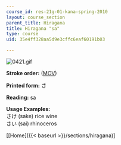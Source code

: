 ```yaml
---
course_id: res-21g-01-kana-spring-2010
layout: course_section
parent_title: Hiragana
title: Hiragana "sa"
type: course
uid: 35e4ff328aa5d9e3cffc6eaf60191b03

---
```


![0421.gif](/coursemedia/res-21g-01-kana-spring-2010/9551cf636c38f5607f40dd6466e1ae27_0421.gif)

**Stroke order:** ([MOV](http://www.archive.org/download/MITRES21F.01S10_HIRAGANA_CHARACTERS/0421.mov))

**Printed form:** さ

**Reading:** sa

**Usage Examples:**  
さけ (sake) rice wine  
さい (sai) rhinoceros

  
\[[Home]({{< baseurl >}}/sections/hiragana)\]